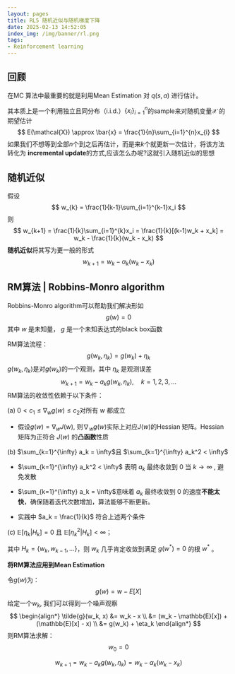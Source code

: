 ```yaml
---
layout: pages
title: RL5 随机近似与随机梯度下降
date: 2025-02-13 14:52:05
index_img: /img/banner/rl.png 
tags:
- Reinforcement learning
---
```


## 回顾

在MC 算法中最重要的就是利用Mean Estimation 对 $q(s,a)$ 进行估计。

其本质上是一个利用独立且同分布（i.i.d.）$\{x_i\}_{i=1}^{n}$的sample来对随机变量$\mathcal{X}$ 的期望估计
$$
E(\mathcal{X}) \approx \bar{x} =  \frac{1}{n}\sum_{i=1}^{n}x_{i}
$$
如果我们不想等到全部$n$个到之后再估计，而是来$k$个就更新一次估计，将该方法转化为 **incremental update**的方式,应该怎么办呢?这就引入随机近似的思想

## 随机近似

假设
$$
w_{k} = \frac{1}{k-1}\sum_{i=1}^{k-1}x_i
$$
则
$$
w_{k+1} = \frac{1}{k}\sum_{i=1}^{k}x_i = \frac{1}{k}[(k-1)w_k + x_k] = w_k - \frac{1}{k}(w_k - x_k)
$$
**随机近似**将其写为更一般的形式
$$
w_{k+1} = w_k - \alpha_k(w_k - x_k)
$$

## RM算法 | Robbins-Monro algorithm

Robbins-Monro algorithm可以帮助我们解决形如
$$
g(w) = 0
$$
其中 $w$ 是未知量， $g$ 是一个未知表达式的black box函数

RM算法流程：
$$
g(w_k,  \eta_k) = g(w_k) + \eta_k
$$
$g(w_k,  \eta_k)$是对$g(w_k)$的一个观测，其中 $\eta_k$ 是观测误差 
$$
\begin{equation}
    w_{k+1} = w_k - a_k g(w_k,  \eta_k), \quad k = 1, 2, 3, \ldots
    \tag{6.5}
\end{equation}
$$
RM算法的收敛性依赖于以下条件：

(a) $0 < c_1 \leq \nabla_w g(w) \leq c_2$对所有 $w$ 都成立

* 假设$g(w) =\nabla_{w} J(w)$, 则$\nabla_w g(w)$实际上对应$J(w)$的Hessian 矩阵。Hessian 矩阵为正符合 $J(w)$ 的**凸函数**性质

(b) $\sum_{k=1}^{\infty} a_k = \infty$且  $\sum_{k=1}^{\infty} a_k^2 < \infty$

* $\sum_{k=1}^{\infty} a_k^2 < \infty$ 表明 $a_k$ 最终收敛到 0 当 $k \to \infty$ , 避免发散

* $\sum_{k=1}^{\infty} a_k = \infty$意味着 $a_k$ 最终收敛到 0 的速度**不能太快**，确保随着迭代次数增加，算法能够不断更新。
* 实践中 $a_k = \frac{1}{k}$ 符合上述两个条件

(c)  $\mathbb{E}[\eta_k | H_k] = 0$ 且 $\mathbb{E}[\eta_k^2 | H_k] < \infty$；

其中 $H_k = \{ w_k, w_{k-1}, \dots \}$，则 $w_k$ 几乎肯定收敛到满足 $g(w^*) = 0$ 的根 $w^*$ 。

**将RM算法应用到Mean Estimation** 

令$g(w)$为：
$$
g(w) = w -  E[X] 
$$
给定一个$w_k$, 我们可以得到一个噪声观察
$$
\begin{align*}
\tilde{g}(w_k, x) &= w_k - x \\
&= (w_k - \mathbb{E}[x]) + (\mathbb{E}[x] - x) \\
&= g(w_k) + \eta_k
\end{align*}
$$
则RM算法求解：
$$
w_0 = 0 \tag{随机初始化}
$$

$$
w_{k+1} = w_k - a_k g(w_k,  \eta_k) =  w_k - \alpha_k(w_k - x_k)
$$

